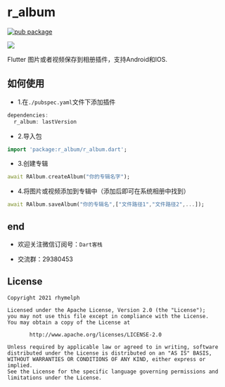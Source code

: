 # r_album
[![pub package](https://img.shields.io/pub/v/r_album.svg)](https://pub.dartlang.org/packages/r_album)

![](screen/r_album.png)


Flutter 图片或者视频保存到相册插件，支持Android和IOS.


## 如何使用

- 1.在`./pubspec.yaml`文件下添加插件

```dart
dependencies:
  r_album: lastVersion

```

- 2.导入包

```dart
import 'package:r_album/r_album.dart';
```

- 3.创建专辑

```dart
await RAlbum.createAlbum("你的专辑名字");
```

- 4.将图片或视频添加到专辑中（添加后即可在系统相册中找到）

```dart
await RAlbum.saveAlbum("你的专辑名",["文件路径1","文件路径2",...]);
```

## end

- 欢迎关注微信订阅号：`Dart客栈`

- 交流群：29380453

## License
    Copyright 2021 rhymelph

    Licensed under the Apache License, Version 2.0 (the "License");
    you may not use this file except in compliance with the License.
    You may obtain a copy of the License at

           http://www.apache.org/licenses/LICENSE-2.0

    Unless required by applicable law or agreed to in writing, software
    distributed under the License is distributed on an "AS IS" BASIS,
    WITHOUT WARRANTIES OR CONDITIONS OF ANY KIND, either express or implied.
    See the License for the specific language governing permissions and
    limitations under the License.